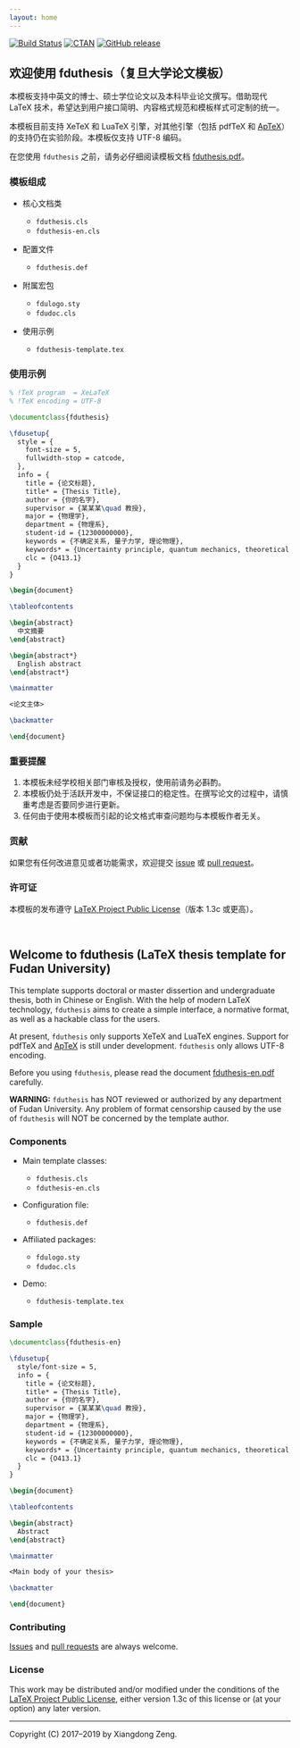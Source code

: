 ```yaml
---
layout: home
---
```


[![Build Status](https://img.shields.io/travis/Stone-Zeng/fduthesis.svg)](https://travis-ci.org/Stone-Zeng/fduthesis)
[![CTAN](https://img.shields.io/ctan/v/fduthesis.svg)](https://www.ctan.org/pkg/fduthesis)
[![GitHub release](https://img.shields.io/github/release/Stone-Zeng/fduthesis/all.svg)](https://github.com/Stone-Zeng/fduthesis/releases/latest)

## 欢迎使用 fduthesis（复旦大学论文模板）

本模板支持中英文的博士、硕士学位论文以及本科毕业论文撰写。借助现代 LaTeX 技术，希望达到用户接口简明、内容格式规范和模板样式可定制的统一。

本模板目前支持 XeTeX 和 LuaTeX 引擎，对其他引擎（包括 pdfTeX 和 [ApTeX](https://github.com/clerkma/ptex-ng)）的支持仍在实验阶段。本模板仅支持 UTF-8 编码。

在您使用 `fduthesis` 之前，请务必仔细阅读模板文档 [fduthesis.pdf](http://mirrors.ctan.org/macros/latex/contrib/fduthesis/fduthesis.pdf)。

### 模板组成

- 核心文档类

  - `fduthesis.cls`
  - `fduthesis-en.cls`

- 配置文件

  - `fduthesis.def`

- 附属宏包

  - `fdulogo.sty`
  - `fdudoc.cls`

- 使用示例

  - `fduthesis-template.tex`

### 使用示例

```latex
% !TeX program  = XeLaTeX
% !TeX encoding = UTF-8

\documentclass{fduthesis}

\fdusetup{
  style = {
    font-size = 5,
    fullwidth-stop = catcode,
  },
  info = {
    title = {论文标题},
    title* = {Thesis Title},
    author = {你的名字},
    supervisor = {某某某\quad 教授},
    major = {物理学},
    department = {物理系},
    student-id = {12300000000},
    keywords = {不确定关系, 量子力学, 理论物理},
    keywords* = {Uncertainty principle, quantum mechanics, theoretical physics},
    clc = {O413.1}
  }
}

\begin{document}

\tableofcontents

\begin{abstract}
  中文摘要
\end{abstract}

\begin{abstract*}
  English abstract
\end{abstract*}

\mainmatter

<论文主体>

\backmatter

\end{document}
```

### 重要提醒

1. 本模板未经学校相关部门审核及授权，使用前请务必斟酌。
1. 本模板仍处于活跃开发中，不保证接口的稳定性。在撰写论文的过程中，请慎重考虑是否要同步进行更新。
1. 任何由于使⽤本模板⽽引起的论⽂格式审查问题均与本模板作者⽆关。

### 贡献

如果您有任何改进意见或者功能需求，欢迎提交 [issue](https://github.com/Stone-Zeng/fduthesis/issues) 或 [pull request](https://github.com/Stone-Zeng/fduthesis/pulls)。

### 许可证

本模板的发布遵守 [LaTeX Project Public License](http://www.latex-project.org/lppl.txt)（版本 1.3c 或更高）。

<br>

## Welcome to fduthesis (LaTeX thesis template for Fudan University)

This template supports doctoral or master dissertion and undergraduate thesis, both in Chinese or English. With the help of modern LaTeX technology, `fduthesis` aims to create a simple interface, a normative format, as well as a hackable class for the users.

At present, `fduthesis` only supports XeTeX and LuaTeX engines. Support for pdfTeX and [ApTeX](https://github.com/clerkma/ptex-ng) is still under development. `fduthesis` only allows UTF-8 encoding.

Before you using `fduthesis`, please read the document [fduthesis-en.pdf](http://mirrors.ctan.org/macros/latex/contrib/fduthesis/fduthesis-en.pdf) carefully.

**WARNING:** `fduthesis` has NOT reviewed or authorized by any department of Fudan University. Any problem of format censorship caused by the use of `fduthesis` will NOT be concerned by the template author.

### Components

- Main template classes:

  - `fduthesis.cls`
  - `fduthesis-en.cls`

- Configuration file:

  - `fduthesis.def`

- Affiliated packages:

  - `fdulogo.sty`
  - `fdudoc.cls`

- Demo:

  - `fduthesis-template.tex`

### Sample

```latex
\documentclass{fduthesis-en}

\fdusetup{
  style/font-size = 5,
  info = {
    title = {论文标题},
    title* = {Thesis Title},
    author = {你的名字},
    supervisor = {某某某\quad 教授},
    major = {物理学},
    department = {物理系},
    student-id = {12300000000},
    keywords = {不确定关系, 量子力学, 理论物理},
    keywords* = {Uncertainty principle, quantum mechanics, theoretical physics},
    clc = {O413.1}
  }
}

\begin{document}

\tableofcontents

\begin{abstract}
  Abstract
\end{abstract}

\mainmatter

<Main body of your thesis>

\backmatter

\end{document}
```

### Contributing

[Issues](https://github.com/Stone-Zeng/fduthesis/issues) and [pull requests](https://github.com/Stone-Zeng/fduthesis/pulls) are always welcome.

### License

This work may be distributed and/or modified under the conditions of the [LaTeX Project Public License](http://www.latex-project.org/lppl.txt), either version 1.3c of this license or (at your option) any later version.

-----

Copyright (C) 2017&ndash;2019 by Xiangdong Zeng.
